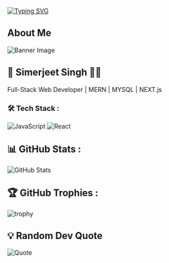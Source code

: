 [![Typing SVG](https://readme-typing-svg.demolab.com?font=Fira+Code&pause=1000&color=403BF7&width=435&lines=%F0%9F%8F%86+Hey!+Myself+Simerjeet+Singh+%E2%9C%8D%EF%B8%8F;%F0%9F%92%BB+Full-Stack+Web+Developer+%26+Tech+Enthusiast++)](https://git.io/typing-svg)
## About Me  
![Banner Image](https://user-images.githubusercontent.com/74038190/225813708-98b745f2-7d22-48cf-9150-083f1b00d6c9.gif)
## 🚀 Simerjeet Singh 👨‍💻
Full-Stack Web Developer | MERN | MYSQL | NEXT.js 

### 🛠 Tech Stack :
![JavaScript](https://img.shields.io/badge/-JavaScript-F7DF1E?style=flat&logo=javascript&logoColor=black)
![React](https://img.shields.io/badge/-React-61DAFB?style=flat&logo=react&logoColor=black)

## 📊 GitHub Stats :
![GitHub Stats](https://github-readme-stats.vercel.app/api?username=your-username&show_icons=true&theme=dark)


## 🏆 GitHub Trophies :
![trophy](https://github-profile-trophy.vercel.app/?username=your-username&theme=dark)


## 💡 Random Dev Quote
![Quote](https://quotes-github-readme.vercel.app/api?type=horizontal&theme=dark)


